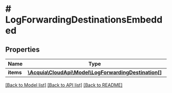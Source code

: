 # # LogForwardingDestinationsEmbedded

## Properties

Name | Type | Description | Notes
------------ | ------------- | ------------- | -------------
**items** | [**\Acquia\CloudApi\Model\LogForwardingDestination[]**](LogForwardingDestination.md) |  | [optional]

[[Back to Model list]](../../README.md#models) [[Back to API list]](../../README.md#endpoints) [[Back to README]](../../README.md)
